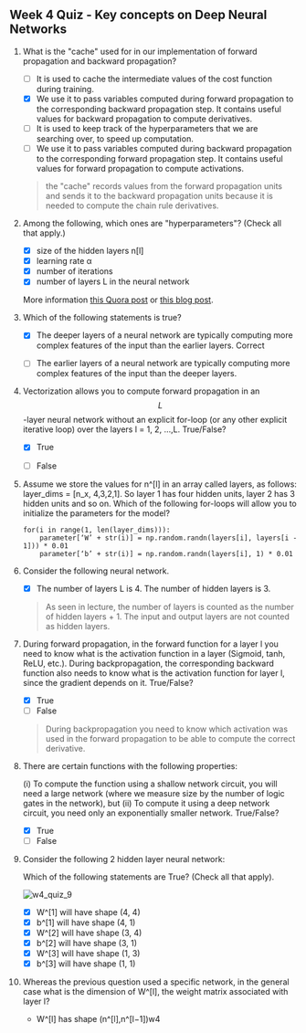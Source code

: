 ## Week 4 Quiz - Key concepts on Deep Neural Networks

1. What is the "cache" used for in our implementation of forward propagation and backward propagation?

    - [ ] It is used to cache the intermediate values of the cost function during training.
    - [x] We use it to pass variables computed during forward propagation to the corresponding backward propagation step. It contains useful values for backward propagation to compute derivatives.
    - [ ] It is used to keep track of the hyperparameters that we are searching over, to speed up computation.
    - [ ] We use it to pass variables computed during backward propagation to the corresponding forward propagation step. It contains useful values for forward propagation to compute activations.

    > the "cache" records values from the forward propagation units and sends it to the backward propagation units because it is needed to compute the chain rule derivatives.

2. Among the following, which ones are "hyperparameters"? (Check all that apply.)

    - [x] size of the hidden layers n[l]
    - [x] learning rate α
    - [x] number of iterations
    - [x] number of layers L in the neural network

    More information [this Quora post](https://www.quora.com/What-are-hyperparameters-in-machine-learning) or [this blog post](http://colinraffel.com/wiki/neural_network_hyperparameters).

3. Which of the following statements is true?

    - [x] The deeper layers of a neural network are typically computing more complex features of the input than the earlier layers.
Correct
    - [ ] The earlier layers of a neural network are typically computing more complex features of the input than the deeper layers.


4. Vectorization allows you to compute forward propagation in an $$L$$-layer neural network without an explicit for-loop (or any other explicit iterative loop) over the layers l = 1, 2, …,L. True/False?

    - [x] True
    - [ ] False


5. Assume we store the values for n^[l] in an array called layers, as follows: layer_dims = [n_x, 4,3,2,1]. So layer 1 has four hidden units, layer 2 has 3 hidden units and so on. Which of the following for-loops will allow you to initialize the parameters for the model?

    ```
    for(i in range(1, len(layer_dims))):
        parameter[‘W’ + str(i)] = np.random.randn(layers[i], layers[i - 1])) * 0.01
        parameter[‘b’ + str(i)] = np.random.randn(layers[i], 1) * 0.01
    ```

6. Consider the following neural network.

    - [x] The number of layers L is 4. The number of hidden layers is 3.

    > As seen in lecture, the number of layers is counted as the number of hidden layers + 1. The input and output layers are not counted as hidden layers.

7. During forward propagation, in the forward function for a layer l you need to know what is the activation function in a layer (Sigmoid, tanh, ReLU, etc.). During backpropagation, the corresponding backward function also needs to know what is the activation function for layer l, since the gradient depends on it. True/False?

    - [x] True
    - [ ] False

    > During backpropagation you need to know which activation was used in the forward propagation to be able to compute the correct derivative.

8. There are certain functions with the following properties:

    (i) To compute the function using a shallow network circuit, you will need a large network (where we measure size by the number of logic gates in the network), but (ii) To compute it using a deep network circuit, you need only an exponentially smaller network. True/False?

    - [x] True
    - [ ] False

9. Consider the following 2 hidden layer neural network:

    Which of the following statements are True? (Check all that apply).

    ![w4_quiz_9](https://github.com/AI-Org/Neural\Neural-Networks-and-Deep-Learning/blob/master/images/w4_quiz_9.jpg)

    - [x] W^[1] will have shape (4, 4)
    - [x] b^[1] will have shape (4, 1)
    - [x] W^[2] will have shape (3, 4)
    - [x] b^[2] will have shape (3, 1)
    - [x] W^[3] will have shape (1, 3)
    - [x] b^[3] will have shape (1, 1)

10. Whereas the previous question used a specific network, in the general case what is the dimension of W^[l], the weight matrix associated with layer l?

    - W^[l] has shape (n^[l],n^[l−1])w4
